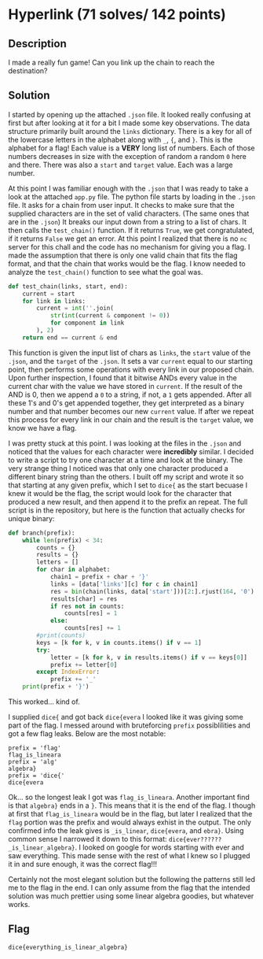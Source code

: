 # Hyperlink (71 solves/ 142 points)
## Description
I made a really fun game! Can you link up the chain to reach the destination?

## Solution
I started by opening up the attached ``.json`` file. It looked really confusing at first but
after looking at it for a bit I made some key observations. The data structure primarily built
around the ``links`` dictionary. There is a key for all of the lowercase letters in the alphabet
along with ``_``, ``{``, and ``}``. This is the alphabet for a flag! Each value is a **VERY** long
list of numbers. Each of those numbers decreases in size with the exception of random a random
``0`` here and there. There was also a ``start`` and ``target`` value. Each was a large number.

At this point I was familiar enough with the ``.json`` that I was ready to take a look at the
attached ``app.py`` file. The python file starts by loading in the ``.json`` file. It asks for
a chain from user input. It checks to make sure that the supplied characters are in the set of
valid characters. (The same ones that are in the ``.json``) It breaks our input down from a string
to a list of chars. It then calls the ``test_chain()`` function. If it returns ``True``, we get
congratulated, if it returns ``False`` we get an error. At this point I realized that there is no
``nc`` server for this chall and the code has no mechanism for giving you a flag. I made the
assumption that there is only one valid chain that fits the flag format, and that the chain that
works would be the flag. I know needed to analyze the ``test_chain()`` function to see what the goal
was.

```python
def test_chain(links, start, end):
    current = start
    for link in links:
        current = int(''.join(
            str(int(current & component != 0))
            for component in link
        ), 2)
    return end == current & end
```

This function is given the input list of chars as ``links``, the ``start`` value of the ``.json``,
and the ``target`` of the ``.json``. It sets a var ``current`` equal to our starting point, then
performs some operations with every link in our proposed chain. Upon further inspection, I found
that it bitwise ANDs every value in the current char with the value we have stored in ``current``.
If the result of the AND is 0, then we append a ``0`` to a string, if not, a ``1`` gets appended.
After all these 1's and 0's get appended together, they get interpreted as a binary number and that
number becomes our new ``current`` value. If after we repeat this process for every link in our chain
and the result is the ``target`` value, we know we have a flag.

I was pretty stuck at this point. I was looking at the files in the ``.json`` and noticed that the
values for each character were **incredibly** similar. I decided to write a script to try one character
at a time and look at the binary. The very strange thing I noticed was that only one character produced a
different binary string than the others. I built off my script and wrote it so that starting at any given prefix,
which I set to ``dice{`` as the start becuase I knew it would be the flag, the script would look for the character
that produced a new result, and then append it to the prefix an repeat. The full script is in the repository,
but here is the function that actually checks for unique binary:
```python
def branch(prefix):
    while len(prefix) < 34:
        counts = {}
        results = {}
        letters = []
        for char in alphabet:
            chain1 = prefix + char + '}'
            links = [data['links'][c] for c in chain1]
            res = bin(chain(links, data['start']))[2:].rjust(164, '0')
            results[char] = res
            if res not in counts:
                counts[res] = 1
            else:
                counts[res] += 1
        #print(counts)
        keys = [k for k, v in counts.items() if v == 1]
        try:
            letter = [k for k, v in results.items() if v == keys[0]]
            prefix += letter[0]
        except IndexError:
            prefix += '_'
    print(prefix + '}')
```
This worked... kind of.

I supplied ``dice{`` and got back ``dice{evera`` I looked like it was giving some part of the flag. I messed around
with bruteforcing ``prefix`` possiblilities and got a few flag leaks. Below are the most notable:

```
prefix = 'flag'
flag_is_lineara
prefix = 'alg'
algebra}
prefix = 'dice{'
dice{evera
```
Ok... so the longest leak I got was ``flag_is_lineara``. Another important find is that ``algebra}`` ends in a ``}``.
This means that it is the end of the flag. I though at first that ``flag_is_lineara`` would be in the flag, but later
I realized that the ``flag`` portion was the prefix and would always exhist in the output. The only confirmed info the
leak gives is ``_is_linear``, ``dice{evera``, and ``ebra}``. Using common sense I narrowed it down to this format:
``dice{ever??????_is_linear_algebra}``. I looked on google for words starting with ever and saw everything. This made
sense with the rest of what I knew so I plugged it in and sure enough, it was the correct flag!!!

Certainly not the most elegant solution but the following the patterns still led me to the flag in the end. I can only
assume from the flag that the intended solution was much prettier using some linear algebra goodies, but whatever works.
## Flag
``dice{everything_is_linear_algebra}``

